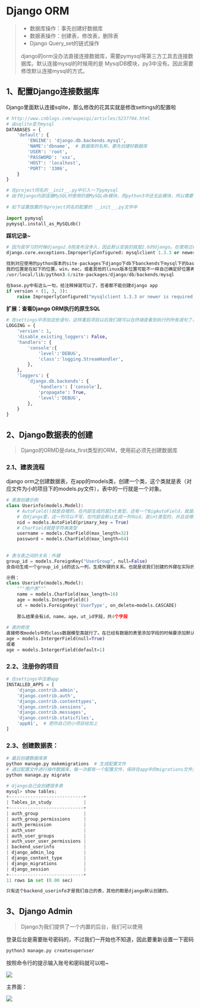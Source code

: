 # Django ORM

> - 数据库操作：事先创建好数据库
> - 数据表操作：创建表，修改表，删除表
> - Django Query_set的链式操作
>
> django的orm没办法直接连接数据库，需要pymysql等第三方工具去连接数据库。默认连接mysql的时候用的是 MysqlDB模块，py3中没有。因此需要修改默认连接mysql的方式。

## 1、配置Django连接数据库

Django里面默认连接sqlite，那么修改的花其实就是修改settings的配置啦

```python
# http://www.cnblogs.com/wupeiqi/articles/5237704.html
# 由sqlite变为mysql
DATABASES = {
    'default': {
    	'ENGINE': 'django.db.backends.mysql',
    	'NAME':'dbname',  # 数据库的名称，要先创建好数据库
    	'USER': 'root',
    	'PASSWORD': 'xxx',
    	'HOST': 'localhost',
    	'PORT': '3306',
    }
}

# 在project同名的__init__.py中引入一下pymysql
# 由于Django内部连接MySQL时使用的是MySQLdb模块，而python3中还无此模块，所以需要使用pymysql来代替
  
# 如下设置放置的与project同名的配置的 __init__.py文件中
  
import pymysql
pymysql.install_as_MySQLdb()
```

**踩坑记录~**

```python
# 因为我学习的时候django2.0刚发布没多久，因此默认安装的就是2.0的django。在使用过程中遇到如下报错，报我的mysql版本太低：
django.core.exceptions.ImproperlyConfigured: mysqlclient 1.3.3 or newer is required; you have 0.7.11.None

找到对应使用的python版本的site-packages下django下db下banckends下mysql下的base.py
我的位置是在如下的位置，win，mac，或者其他的linux版本位置可能不一样自己确定好位置再改。
/usr/local/lib/python3.6/site-packages/django/db/backends/mysql

在base.py中有这么一句，给注释掉就可以了，否者都不能创建django app
if version < (1, 3, 3):
    raise ImproperlyConfigured("mysqlclient 1.3.3 or newer is required; you have %s" % Database.__version__)
```

**扩展：查看Django ORM执行的原生SQL**

```python
# 在settings中添加这些语句，这样重启项目以后我们就可以在终端查看到执行的所有语句了，调试的时候可以打开查看进行调试学习使用。
LOGGING = {
    'version': 1,
    'disable_existing_loggers': False,
    'handlers': {
        'console':{
            'level':'DEBUG',
            'class':'logging.StreamHandler',
        },
    },
    'loggers': {
        'django.db.backends': {
            'handlers': ['console'],
            'propagate': True,
            'level':'DEBUG',
        },
    }
}
```

## 2、Django数据表的创建

> Django的ORMD是data_first类型的ORM，使用前必须先创建数据库

### 2.1、建表流程

django orm之创建数据表，在app的models类，创建一个类，这个类就是表（对应文件为小的项目下的models.py文件），表中的一行就是一个对象。

```python
# 表类创建示例
class Userinfo(models.Model):
    # AutoField()就是自增的，在内部生成的是Int类型，还有一个BigAutoField，就是bigint
    # 在django里，这一列可以不写，在内部会默认生成一列叫id，是int类型的，并且自增的
    nid = models.AutoField(primary_key = True)
    # CharField就是字符串类型
    username = models.CharField(max_length=32)
    password = models.CharField(max_length=64)
    
    
# 表与表之间的关系：外键
group_id = models.ForeignKey("UserGroup", null=False)
会自动生成一个group_id_id的这么一列，生成外键的关系。也就是说我们创建的外键在实际的表中会生成一个我们创建的名字_id形式的名字字段，因此如果说向这个表中添加数据的时候，指定的字段名应该是，外键_id的形式。

示例：
class Userinfo(models.Model):
    """用户表"""
    name = models.CharField(max_length=16)
    age = models.IntegerField()
    ut = models.ForeignKey('UserType', on_delete=models.CASCADE)
    
    那么结果会有id，name，age，ut_id字段，共4个字段
    
# 表的修改
直接修改models中的class数据模型类就行了。在已经有数据的表里添加字段的时候要添加默认值
age = models.IntergerField(null=True)
或者
age = models.IntergerField(default=1)
```

### 2.2、注册你的项目

```python
# 在settings中注册app
INSTALLED_APPS = [
    'django.contrib.admin',
    'django.contrib.auth',
    'django.contrib.contenttypes',
    'django.contrib.sessions',
    'django.contrib.messages',
    'django.contrib.staticfiles',
    'app01',  # 把你自己的小项目给加上
]
```

### 2.3、创建数据表：

```python
# 最后创建数据库表
python manage.py makemigrations  # 生成配置文件
# 通过配置文件进行操作数据库，每一次都有一个配置文件，保存在app中的migrations文件夹中，修改的依据也是这个文件夹的操作配置的记录的配置文件。
python manage.py migrate         

# django自己会创建很多表
mysql> show tables;
+----------------------------+
| Tables_in_study            |
+----------------------------+
| auth_group                 |
| auth_group_permissions     |
| auth_permission            |
| auth_user                  |
| auth_user_groups           |
| auth_user_user_permissions |
| backend_userinfo           |
| django_admin_log           |
| django_content_type        |
| django_migrations          |
| django_session             |
+----------------------------+
11 rows in set (0.00 sec)

只有这个backend_userinfo才是我们自己的表，其他的都是django默认创建的。
```

## 3、Django Admin

> Django为我们提供了一个内置的后台，我们可以使用

登录后台是需要账号密码的，不过我们一开始也不知道，因此要重新设置一下密码

```python
python3 manage.py createsuperuser
```

按照命令行的提示输入账号和密码就可以啦~

![](http://omk1n04i8.bkt.clouddn.com/18-1-31/1250519.jpg)

主界面：

![](http://omk1n04i8.bkt.clouddn.com/18-1-31/37524661.jpg)

